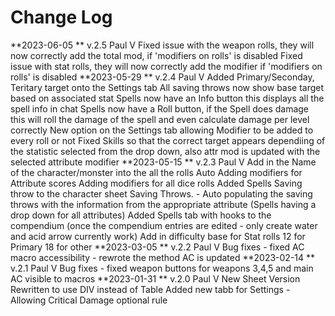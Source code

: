 Change Log
==============================================
**2023-06-05 ** v.2.5 Paul V
	Fixed issue with the weapon rolls, they will now correctly add the total mod, if 'modifiers on rolls' is disabled
	Fixed issue with stat rolls, they will now correctly add the modifier if 'modifiers on rolls' is disabled
**2023-05-29 ** v.2.4 Paul V
	Added Primary/Seconday, Teritary target onto the Settings tab
	All saving throws now show base target based on associated stat
	Spells now have an Info button this displays all the spell info in chat
	Spells now have a Roll button, if the Spell does damage this will roll the damage of the spell and even calculate damage per level correctly
	New option on the Settings tab allowing Modifier to be added to every roll or not
	Fixed Skills so that the correct target appears dependiing of the statistic selected from the drop down, also attr mod is updated with the selected attribute modifier
**2023-05-15 ** v.2.3 Paul V
	Add in the Name of the character/monster into the all the rolls
	Auto Adding modifiers for Attribute scores
	Adding modifiers for all dice rolls
	Added Spells Saving throw to the character sheet
	Saving Throws. - Auto populating the saving throws with the information from the appropriate attribute (Spells having a drop down for all attributes)
	Added Spells tab with hooks to the compendium (once the compendium entries are edited - only create water and acid arrow currently work)
	Add in difficulty base for Stat rolls 12 for Primary 18 for other
**2023-03-05 ** v.2.2 Paul V
	Bug fixes - fixed AC macro accessibility - rewrote the method AC is updated
**2023-02-14 ** v.2.1 Paul V
	Bug fixes - fixed weapon buttons for weapons 3,4,5 and main AC visible to macros
**2023-01-31 ** v.2.0 Paul V
	New Sheet Version
	Rewritten to use DIV instead of Table
	Added new tabb for Settings - Allowing Critical Damage optional rule
